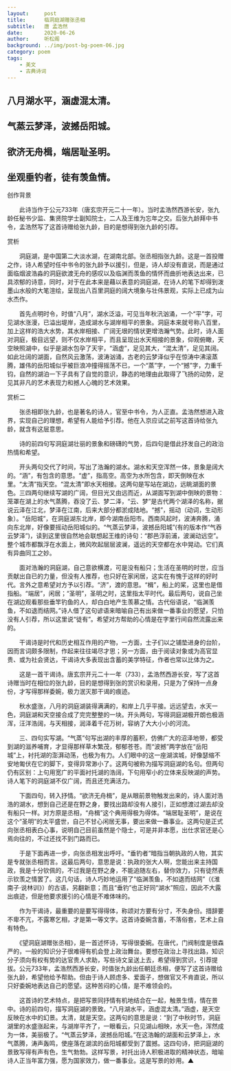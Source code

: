 ```yaml
---
layout:     post
title:      临洞庭湖赠张丞相
subtitle:   唐 孟浩然
date:       2020-06-26
author:     听松阁
background: ../img/post-bg-poem-06.jpg
category: poem
tags:
    - 美文
    - 古典诗词
---
```


## 八月湖水平，涵虚混太清。

## 气蒸云梦泽，波撼岳阳城。

## 欲济无舟楫，端居耻圣明。

## 坐观垂钓者，徒有羡鱼情。





创作背景

　　此诗当作于公元733年（唐玄宗开元二十一年）。当时孟浩然西游长安，张九龄任秘书少监、集贤院学士副知院士，二人及王维为忘年之交。后张九龄拜中书令，孟浩然写了这首诗赠给张九龄，目的是想得到张九龄的引荐。





赏析



　　洞庭湖，是中国第二大淡水湖，在湖南北部。张丞相指张九龄。这是一首投赠之作，诗人希望时任中书令的张九龄予以援引，但是，诗人却没有直说，而是通过面临烟波浩淼的洞庭欲渡无舟的感叹以及临渊而羡鱼的情怀而曲折地表达出来，已具浓郁的诗意，同时，对于在此本来是藉以表意的洞庭湖，在诗人的笔下却得到泼墨山水般的大笔渲绘，呈现出八百里洞庭的阔大境象与壮伟景观，实际上已成为山水杰作。



　　首先点明时令，时值“八月”，湖水泛溢，可见当年秋汛汹涌，一个“平”字，可见湖水涨漫，已溢出堤岸，造成湖水与湖岸相平的景象。洞庭本来就号称八百里，加上这样的浩大水势，其水岸相接、广阔无垠的情状更增浩瀚气势。此时，诗人面对洞庭，极目远望，则不仅水岸相平，而且呈现出水天相接的景象，仰观俯瞰，天空映照湖中，似乎是湖水包孕了天宇，“涵虚”，足见其大，“混太清”，足见其阔。如此壮阔的湖面，自然风云激荡，波涛汹涌，古老的云梦泽似乎在惊涛中沸滚蒸腾，雄伟的岳阳城似乎被巨浪冲撞得摇荡不已，一个“蒸”字，一个“撼”字，力重千钧，自然的湖泊一下子具有了自觉的意识，静态的地理由此取得了飞扬的动势，足见其非凡的艺术表现力和撼人心魄的艺术效果。





赏析二



　　张丞相即张九龄，也是著名的诗人，官至中书令，为人正直。孟浩然想进入政界，实现自己的理想，希望有人能给予引荐。他在入京应试之前写这首诗给张九龄，就含有这层意思。



　　诗的前四句写洞庭湖壮丽的景象和磅礴的气势，后四句是借此抒发自己的政治热情和希望。



　　开头两句交代了时间，写出了浩瀚的湖水。湖水和天空浑然一体，景象是阔大的。“涵”，有包含的意思。“虚”，指高空。高空为水所包含，即天倒映在水里。“太清”指天空。“混太清”即水天相接。这两句是写站在湖边，远眺湖面的景色。三四两句继续写湖的广阔，但目光又由远而近，从湖面写到湖中倒映的景物：笼罩在湖上的水气蒸腾，吞没了云、梦二泽，“云、梦”是古代两个湖泽的名称，据说云泽在江北，梦泽在江南，后来大部分都淤成陆地。“撼”，摇动（动词，生动形象）。“岳阳城”，在洞庭湖东北岸，即今湖南岳阳市。西南风起时，波涛奔腾，涌向东北岸，好像要摇动岳阳城似的。“气蒸云梦泽，波撼岳阳城”(有的版本作“气吞云梦泽”)，读到这里很自然地会联想起王维的诗句：“郡邑浮前浦，波澜动远空”。整个城市都飘浮在水面上，微风吹起层层波澜，遥远的天空都在水中晃动。它们真有异曲同工之妙。



　　面对浩瀚的洞庭湖，自己意欲横渡，可是没有船只；生活在圣明的时世，应当贡献出自已的力量，但没有人推荐，也只好在家闲居，这实在有愧于这样的好时代。言外之意希望对方予以引荐。“济”，渡的意思。“楫”，船上的桨，这里也是借指船。“端居”，闲居；“圣明”，圣明之时，这里指太平时代。最后两句，说自己坐在湖边观看那些垂竿钓鱼的人，却白白地产生羡慕之情。古代俗语说，“临渊羡鱼，不如退而结网。”诗人借了这句谚语来暗喻自己有出来做一番事业的愿望，只怕没有人引荐，所以这里说“徒有”。希望对方帮助的心情是在字里行间自然流露出来的。



　　干谒诗是时代和历史相互作用的产物，一方面，士子们以之铺垫进身的台阶，因而言词颇多限制，作起来往往竭尽才思；另一方面，由于阅读对象或为高官显贵、或为社会贤达，干谒诗大多表现出含蓄的美学特征，作者也常以比体为之。



　　这是一首干谒诗。唐玄宗开元二十一年（733），孟浩然西游长安，写了这首诗赠当时在相位的张九龄，目的是想得到张的赏识和录用，只是为了保持一点身份，才写得那样委婉，极力泯灭那干谒的痕迹。



　　秋水盛涨，八月的洞庭湖装得满满的，和岸上几乎平接。远远望去，水天一色，洞庭湖和天空接合成了完完整整的一块。开头两句，写得洞庭湖极开朗也极涵浑，汪洋浩阔，与天相接，润泽着千花万树，容纳了大大小小的河流。



　　三、四句实写湖。“气蒸”句写出湖的丰厚的蓄积，仿佛广大的沼泽地带，都受到湖的滋养哺育，才显得那样草木繁茂，郁郁苍苍。而“波撼”两字放在“岳阳城”上，衬托湖的澎湃动荡，也极为有力。人们眼中的这一座湖滨城，好像瑟缩不安地匍伏在它的脚下，变得异常渺小了。这两句被称为描写洞庭湖的名句。但两句仍有区别：上句用宽广的平面衬托湖的浩阔，下句用窄小的立体来反映湖的声势。诗人笔下的洞庭湖不仅广阔，而且还充满活力。



　　下面四句，转入抒情。“欲济无舟楫”，是从眼前景物触发出来的，诗人面对浩浩的湖水，想到自己还是在野之身，要找出路却没有人接引，正如想渡过湖去却没有船只一样。对方原是丞相，“舟楫”这个典用得极为得体。“端居耻圣明”，是说在这个“圣明”的太平盛世，自己不甘心闲居无事，要出来做一番事业。这两句是正式向张丞相表白心事，说明自己目前虽然是个隐士，可是并非本愿，出仕求官还是心焉向往的，不过还找不到门路而已。



　　于是下面再进一步，向张丞相发出呼吁。“垂钓者”暗指当朝执政的人物，其实是专就张丞相而言。这最后两句，意思是说：执政的张大人啊，您能出来主持国政，我是十分钦佩的，不过我是在野之身，不能追随左右，替你效力，只有徒然表示钦羡之情罢了。这几句话，诗人巧妙地运用了“临渊羡鱼，不如退而结网”（《淮南子·说林训》）的古语，另翻新意；而且“垂钓”也正好同“湖水”照应，因此不大露出痕迹，但是他要求援引的心情是不难体味的。



　　作为干谒诗，最重要的是要写得得体，称颂对方要有分寸，不失身份。措辞要不卑不亢，不露寒乞相，才是第一等文字。这首诗委婉含蓄，不落俗套，艺术上自有特色。



　　《望洞庭湖赠张丞相》，是一首述怀诗，写得很委婉。在唐代，门阀制度是很森严的，一般的知识分子很难得有机会登上政治舞台。要想在政治上寻找出路，知识分子须向有权有势的达官贵人求助，写些诗文呈送上去，希望得到赏识，引荐提拔。公元733年，孟浩然西游长安，时值张九龄出任朝廷丞相，便写了这首诗赠给张九龄，希望他给予帮助。但由于诗人顾虑多、爱面子，想做官又不肯直说，所以只好委婉地表达自己的愿望。这种苦闷的心情，是不难领会的。



　　这首诗的艺术特点，是把写景同抒情有机地结合在一起，触景生情，情在景中。诗的前四句，描写洞庭湖的景致。“八月湖水平，涵虚混太清。”涵虚，是天空反映在水中的幻景。太清，就是天空。这两句的意思是说：“到了中秋时节，洞庭湖里的水盛涨起来，与湖岸平齐了，一眼看云，只见湖山相映，水天一色，浑然成为一体，美丽极了。“气蒸云梦泽，波撼岳阳城。”在这浩翰的湖面和云梦泽上，水气蒸腾，涛声轰鸣，使座落在湖滨的岳阳城都受到了震撼。这四句诗，把洞庭湖的景致写得有声有色，生气勃勃。这样写景，衬托出诗人积极进取的精神状态，暗喻诗人正当年富力强，愿为国家效力，做一番事业。这是写景的妙用。▲
